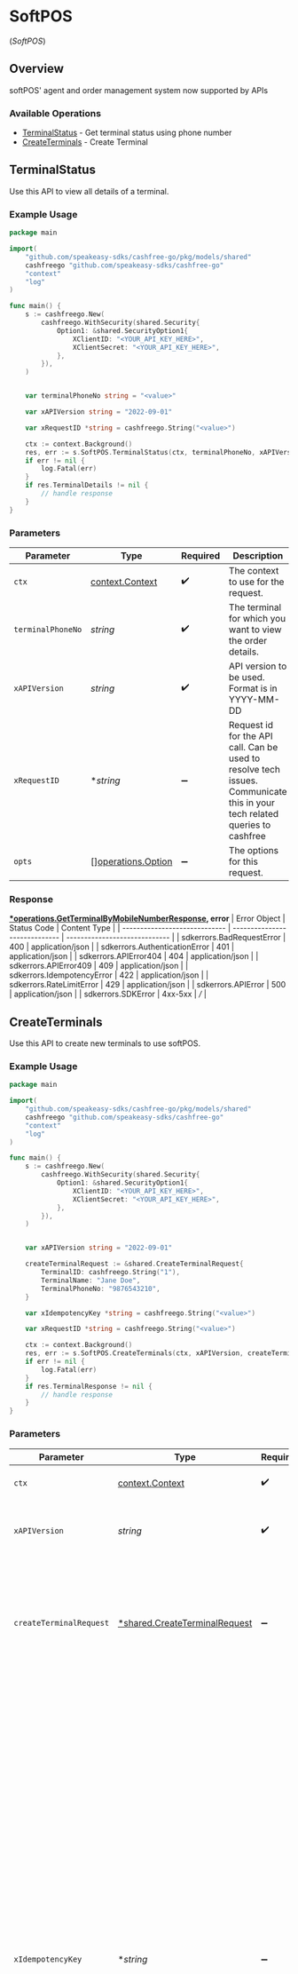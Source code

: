 # SoftPOS
(*SoftPOS*)

## Overview

softPOS' agent and order management system now supported by APIs

### Available Operations

* [TerminalStatus](#terminalstatus) - Get terminal status using phone number
* [CreateTerminals](#createterminals) - Create Terminal

## TerminalStatus

Use this API to view all details of a terminal.

### Example Usage

```go
package main

import(
	"github.com/speakeasy-sdks/cashfree-go/pkg/models/shared"
	cashfreego "github.com/speakeasy-sdks/cashfree-go"
	"context"
	"log"
)

func main() {
    s := cashfreego.New(
        cashfreego.WithSecurity(shared.Security{
            Option1: &shared.SecurityOption1{
                XClientID: "<YOUR_API_KEY_HERE>",
                XClientSecret: "<YOUR_API_KEY_HERE>",
            },
        }),
    )


    var terminalPhoneNo string = "<value>"

    var xAPIVersion string = "2022-09-01"

    var xRequestID *string = cashfreego.String("<value>")

    ctx := context.Background()
    res, err := s.SoftPOS.TerminalStatus(ctx, terminalPhoneNo, xAPIVersion, xRequestID)
    if err != nil {
        log.Fatal(err)
    }
    if res.TerminalDetails != nil {
        // handle response
    }
}
```

### Parameters

| Parameter                                                                                                                  | Type                                                                                                                       | Required                                                                                                                   | Description                                                                                                                |
| -------------------------------------------------------------------------------------------------------------------------- | -------------------------------------------------------------------------------------------------------------------------- | -------------------------------------------------------------------------------------------------------------------------- | -------------------------------------------------------------------------------------------------------------------------- |
| `ctx`                                                                                                                      | [context.Context](https://pkg.go.dev/context#Context)                                                                      | :heavy_check_mark:                                                                                                         | The context to use for the request.                                                                                        |
| `terminalPhoneNo`                                                                                                          | *string*                                                                                                                   | :heavy_check_mark:                                                                                                         | The terminal for which you want to view the order details.                                                                 |
| `xAPIVersion`                                                                                                              | *string*                                                                                                                   | :heavy_check_mark:                                                                                                         | API version to be used. Format is in YYYY-MM-DD                                                                            |
| `xRequestID`                                                                                                               | **string*                                                                                                                  | :heavy_minus_sign:                                                                                                         | Request id for the API call. Can be used to resolve tech issues. Communicate this in your tech related queries to cashfree |
| `opts`                                                                                                                     | [][operations.Option](../../pkg/models/operations/option.md)                                                               | :heavy_minus_sign:                                                                                                         | The options for this request.                                                                                              |


### Response

**[*operations.GetTerminalByMobileNumberResponse](../../pkg/models/operations/getterminalbymobilenumberresponse.md), error**
| Error Object                  | Status Code                   | Content Type                  |
| ----------------------------- | ----------------------------- | ----------------------------- |
| sdkerrors.BadRequestError     | 400                           | application/json              |
| sdkerrors.AuthenticationError | 401                           | application/json              |
| sdkerrors.APIError404         | 404                           | application/json              |
| sdkerrors.APIError409         | 409                           | application/json              |
| sdkerrors.IdempotencyError    | 422                           | application/json              |
| sdkerrors.RateLimitError      | 429                           | application/json              |
| sdkerrors.APIError            | 500                           | application/json              |
| sdkerrors.SDKError            | 4xx-5xx                       | */*                           |

## CreateTerminals

Use this API to create new terminals to use softPOS.

### Example Usage

```go
package main

import(
	"github.com/speakeasy-sdks/cashfree-go/pkg/models/shared"
	cashfreego "github.com/speakeasy-sdks/cashfree-go"
	"context"
	"log"
)

func main() {
    s := cashfreego.New(
        cashfreego.WithSecurity(shared.Security{
            Option1: &shared.SecurityOption1{
                XClientID: "<YOUR_API_KEY_HERE>",
                XClientSecret: "<YOUR_API_KEY_HERE>",
            },
        }),
    )


    var xAPIVersion string = "2022-09-01"

    createTerminalRequest := &shared.CreateTerminalRequest{
        TerminalID: cashfreego.String("1"),
        TerminalName: "Jane Doe",
        TerminalPhoneNo: "9876543210",
    }

    var xIdempotencyKey *string = cashfreego.String("<value>")

    var xRequestID *string = cashfreego.String("<value>")

    ctx := context.Background()
    res, err := s.SoftPOS.CreateTerminals(ctx, xAPIVersion, createTerminalRequest, xIdempotencyKey, xRequestID)
    if err != nil {
        log.Fatal(err)
    }
    if res.TerminalResponse != nil {
        // handle response
    }
}
```

### Parameters

| Parameter                                                                                                                                                                                                                                                                                                                                                                                                                                                                                                                                                                | Type                                                                                                                                                                                                                                                                                                                                                                                                                                                                                                                                                                     | Required                                                                                                                                                                                                                                                                                                                                                                                                                                                                                                                                                                 | Description                                                                                                                                                                                                                                                                                                                                                                                                                                                                                                                                                              | Example                                                                                                                                                                                                                                                                                                                                                                                                                                                                                                                                                                  |
| ------------------------------------------------------------------------------------------------------------------------------------------------------------------------------------------------------------------------------------------------------------------------------------------------------------------------------------------------------------------------------------------------------------------------------------------------------------------------------------------------------------------------------------------------------------------------ | ------------------------------------------------------------------------------------------------------------------------------------------------------------------------------------------------------------------------------------------------------------------------------------------------------------------------------------------------------------------------------------------------------------------------------------------------------------------------------------------------------------------------------------------------------------------------ | ------------------------------------------------------------------------------------------------------------------------------------------------------------------------------------------------------------------------------------------------------------------------------------------------------------------------------------------------------------------------------------------------------------------------------------------------------------------------------------------------------------------------------------------------------------------------ | ------------------------------------------------------------------------------------------------------------------------------------------------------------------------------------------------------------------------------------------------------------------------------------------------------------------------------------------------------------------------------------------------------------------------------------------------------------------------------------------------------------------------------------------------------------------------ | ------------------------------------------------------------------------------------------------------------------------------------------------------------------------------------------------------------------------------------------------------------------------------------------------------------------------------------------------------------------------------------------------------------------------------------------------------------------------------------------------------------------------------------------------------------------------ |
| `ctx`                                                                                                                                                                                                                                                                                                                                                                                                                                                                                                                                                                    | [context.Context](https://pkg.go.dev/context#Context)                                                                                                                                                                                                                                                                                                                                                                                                                                                                                                                    | :heavy_check_mark:                                                                                                                                                                                                                                                                                                                                                                                                                                                                                                                                                       | The context to use for the request.                                                                                                                                                                                                                                                                                                                                                                                                                                                                                                                                      |                                                                                                                                                                                                                                                                                                                                                                                                                                                                                                                                                                          |
| `xAPIVersion`                                                                                                                                                                                                                                                                                                                                                                                                                                                                                                                                                            | *string*                                                                                                                                                                                                                                                                                                                                                                                                                                                                                                                                                                 | :heavy_check_mark:                                                                                                                                                                                                                                                                                                                                                                                                                                                                                                                                                       | API version to be used. Format is in YYYY-MM-DD                                                                                                                                                                                                                                                                                                                                                                                                                                                                                                                          |                                                                                                                                                                                                                                                                                                                                                                                                                                                                                                                                                                          |
| `createTerminalRequest`                                                                                                                                                                                                                                                                                                                                                                                                                                                                                                                                                  | [*shared.CreateTerminalRequest](../../pkg/models/shared/createterminalrequest.md)                                                                                                                                                                                                                                                                                                                                                                                                                                                                                        | :heavy_minus_sign:                                                                                                                                                                                                                                                                                                                                                                                                                                                                                                                                                       | Request body to create a Terminal at Cashfree                                                                                                                                                                                                                                                                                                                                                                                                                                                                                                                            | {<br/>"terminal_id": 1,<br/>"terminal_name": "Jane Doe",<br/>"terminal_phone_no": 9876543210,<br/>"terminal_area": "Bangalore",<br/>"terminal_note": "POS Vertical"<br/>}                                                                                                                                                                                                                                                                                                                                                                                                |
| `xIdempotencyKey`                                                                                                                                                                                                                                                                                                                                                                                                                                                                                                                                                        | **string*                                                                                                                                                                                                                                                                                                                                                                                                                                                                                                                                                                | :heavy_minus_sign:                                                                                                                                                                                                                                                                                                                                                                                                                                                                                                                                                       | Idempotency works by saving the resulting status code and body of the first request made for any given idempotency key, regardless of whether it succeeded or failed. Subsequent requests with the same key return the same result, including 500 errors.<br/><br/>Currently supported on all POST calls that uses x-client-id & x-client-secret. To use enable, pass x-idempotency-key in the request header. The value of this header must be unique to each operation you are trying to do. One example can be to use the same order_id that you pass while creating orders <br/> |                                                                                                                                                                                                                                                                                                                                                                                                                                                                                                                                                                          |
| `xRequestID`                                                                                                                                                                                                                                                                                                                                                                                                                                                                                                                                                             | **string*                                                                                                                                                                                                                                                                                                                                                                                                                                                                                                                                                                | :heavy_minus_sign:                                                                                                                                                                                                                                                                                                                                                                                                                                                                                                                                                       | Request id for the API call. Can be used to resolve tech issues. Communicate this in your tech related queries to cashfree                                                                                                                                                                                                                                                                                                                                                                                                                                               |                                                                                                                                                                                                                                                                                                                                                                                                                                                                                                                                                                          |
| `opts`                                                                                                                                                                                                                                                                                                                                                                                                                                                                                                                                                                   | [][operations.Option](../../pkg/models/operations/option.md)                                                                                                                                                                                                                                                                                                                                                                                                                                                                                                             | :heavy_minus_sign:                                                                                                                                                                                                                                                                                                                                                                                                                                                                                                                                                       | The options for this request.                                                                                                                                                                                                                                                                                                                                                                                                                                                                                                                                            |                                                                                                                                                                                                                                                                                                                                                                                                                                                                                                                                                                          |


### Response

**[*operations.CreateTerminalsResponse](../../pkg/models/operations/createterminalsresponse.md), error**
| Error Object                  | Status Code                   | Content Type                  |
| ----------------------------- | ----------------------------- | ----------------------------- |
| sdkerrors.BadRequestError     | 400                           | application/json              |
| sdkerrors.AuthenticationError | 401                           | application/json              |
| sdkerrors.APIError404         | 404                           | application/json              |
| sdkerrors.APIError409         | 409                           | application/json              |
| sdkerrors.IdempotencyError    | 422                           | application/json              |
| sdkerrors.RateLimitError      | 429                           | application/json              |
| sdkerrors.APIError            | 500                           | application/json              |
| sdkerrors.SDKError            | 4xx-5xx                       | */*                           |
